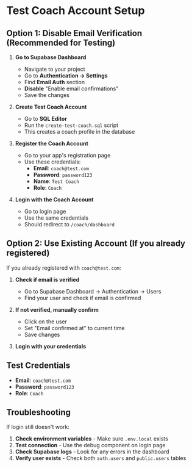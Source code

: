 # Test Coach Account Setup

## Option 1: Disable Email Verification (Recommended for Testing)

1. **Go to Supabase Dashboard**

   - Navigate to your project
   - Go to **Authentication → Settings**
   - Find **Email Auth** section
   - **Disable** "Enable email confirmations"
   - Save the changes

2. **Create Test Coach Account**

   - Go to **SQL Editor**
   - Run the `create-test-coach.sql` script
   - This creates a coach profile in the database

3. **Register the Coach Account**

   - Go to your app's registration page
   - Use these credentials:
     - **Email**: `coach@test.com`
     - **Password**: `password123`
     - **Name**: `Test Coach`
     - **Role**: `Coach`

4. **Login with the Coach Account**
   - Go to login page
   - Use the same credentials
   - Should redirect to `/coach/dashboard`

## Option 2: Use Existing Account (If you already registered)

If you already registered with `coach@test.com`:

1. **Check if email is verified**

   - Go to Supabase Dashboard → Authentication → Users
   - Find your user and check if email is confirmed

2. **If not verified, manually confirm**

   - Click on the user
   - Set "Email confirmed at" to current time
   - Save changes

3. **Login with your credentials**

## Test Credentials

- **Email**: `coach@test.com`
- **Password**: `password123`
- **Role**: `Coach`

## Troubleshooting

If login still doesn't work:

1. **Check environment variables** - Make sure `.env.local` exists
2. **Test connection** - Use the debug component on login page
3. **Check Supabase logs** - Look for any errors in the dashboard
4. **Verify user exists** - Check both `auth.users` and `public.users` tables
